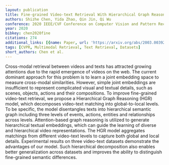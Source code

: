 ```yaml
---
layout: publication
title: Fine-grained Video-text Retrieval With Hierarchical Graph Reasoning
authors: Shizhe Chen, Yida Zhao, Qin Jin, Qi Wu
conference: 2020 IEEE/CVF Conference on Computer Vision and Pattern Recognition (CVPR)
year: 2020
bibkey: chen2020fine
citations: 274
additional_links: [{name: Paper, url: 'https://arxiv.org/abs/2003.00392'}]
tags: [CVPR, Multimodal Retrieval, Text Retrieval, Datasets]
short_authors: Chen et al.
---
```

Cross-modal retrieval between videos and texts has attracted growing
attentions due to the rapid emergence of videos on the web. The current
dominant approach for this problem is to learn a joint embedding space to
measure cross-modal similarities. However, simple joint embeddings are
insufficient to represent complicated visual and textual details, such as
scenes, objects, actions and their compositions. To improve fine-grained
video-text retrieval, we propose a Hierarchical Graph Reasoning (HGR) model,
which decomposes video-text matching into global-to-local levels. To be
specific, the model disentangles texts into hierarchical semantic graph
including three levels of events, actions, entities and relationships across
levels. Attention-based graph reasoning is utilized to generate hierarchical
textual embeddings, which can guide the learning of diverse and hierarchical
video representations. The HGR model aggregates matchings from different
video-text levels to capture both global and local details. Experimental
results on three video-text datasets demonstrate the advantages of our model.
Such hierarchical decomposition also enables better generalization across
datasets and improves the ability to distinguish fine-grained semantic
differences.